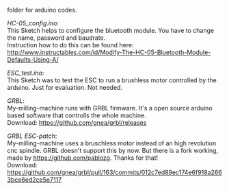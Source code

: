 folder for arduino codes.


*HC-05_config.ino:*    
This Sketch helps to configure the bluetooth module. You have to change the name, password and baudrate.    
Instruction how to do this can be found here: http://www.instructables.com/id/Modify-The-HC-05-Bluetooth-Module-Defaults-Using-A/



*ESC_test.ino*:    
This Sketch was to test the ESC to run a brushless motor controlled by the arduino. Just for evaluation. Not needed.



*GRBL*:    
My-milling-machine runs with GRBL firmware. It's a open source arduino based software that controlls the whole machine.    
Download: https://github.com/gnea/grbl/releases



*GRBL ESC-patch*:    
My-milling-machine uses a bruschless motor instead of an high revolution cnc spindle. GRBL doesn't support this by now. But there is a fork working, made by https://github.com/pablozg. Thanks for that!     
Download: https://github.com/gnea/grbl/pull/163/commits/012c7ed89ec174e6f918a2663bce6ed2ce5e7117
